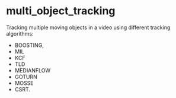 # multi_object_tracking
Tracking multiple moving objects in a video using different tracking algorithms:<br/>
- BOOSTING,
- MIL
- KCF
- TLD
- MEDIANFLOW
- GOTURN
- MOSSE
- CSRT.
